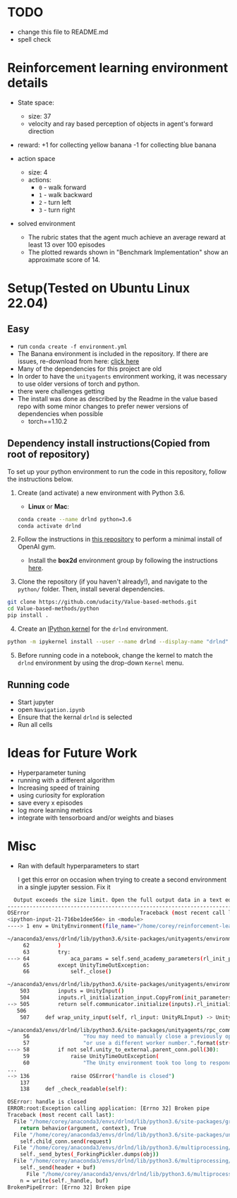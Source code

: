 # TODO
* change this file to README.md
* spell check


# Reinforcement learning environment details
* State space: 
    * size: 37
    * velocity and ray based perception of objects in agent's forward direction 
* reward: +1 for collecting yellow banana
              -1 for collecting blue banana
* action space
    * size: 4
    * actions:
        - `0` - walk forward 
        - `1` - walk backward
        - `2` - turn left
        - `3` - turn right

* solved environment
    * The rubric states that the agent much achieve an average reward at least 13 over 100 episodes
    * The plotted rewards shown in "Benchmark Implementation" show an approximate score of 14.


# Setup(Tested on Ubuntu Linux 22.04)
## Easy
* run `conda create -f environment.yml`
* The Banana environment is included in the repository.  If there are issues, re-download from here: [click here](https://s3-us-west-1.amazonaws.com/udacity-drlnd/P1/Banana/Banana_Linux.zip)
* Many of the dependencies for this project are old
* In order to have the `unityagents` environment working, it was necessary to use older versions of torch and python.  
* there were challenges getting    
* The install was done as described by the Readme in the value based repo with some minor changes to prefer newer versions of dependencies when possible
  * torch==1.10.2

## Dependency install instructions(Copied from root of repository)

To set up your python environment to run the code in this repository, follow the instructions below.

1. Create (and activate) a new environment with Python 3.6.

	- __Linux__ or __Mac__: 
	```bash
	conda create --name drlnd python=3.6
	conda activate drlnd
	```
	
2. Follow the instructions in [this repository](https://github.com/openai/gym) to perform a minimal install of OpenAI gym.  
	- Install the **box2d** environment group by following the instructions [here](https://github.com/openai/gym#box2d).
	
3. Clone the repository (if you haven't already!), and navigate to the `python/` folder.  Then, install several dependencies.
```bash
git clone https://github.com/udacity/Value-based-methods.git
cd Value-based-methods/python
pip install .
```

4. Create an [IPython kernel](http://ipython.readthedocs.io/en/stable/install/kernel_install.html) for the `drlnd` environment.  
```bash
python -m ipykernel install --user --name drlnd --display-name "drlnd"
```

5. Before running code in a notebook, change the kernel to match the `drlnd` environment by using the drop-down `Kernel` menu. 

## Running code
* Start jupyter
* open `Navigation.ipynb`
* Ensure that the kernal `drlnd` is selected
* Run all cells


# Ideas for Future Work
  * Hyperparameter tuning
  * running with a different algorithm
  * Increasing speed of training
  * using curiosity for exploration
  * save every x episodes
  * log more learning metrics
  * integrate with tensorboard and/or weights and biases


# Misc 
* Ran with default hyperparameters to start

  I get this error on occasion when trying to create a second environment in a single jupyter session.  Fix it

```bash
  Output exceeds the size limit. Open the full output data in a text editor
---------------------------------------------------------------------------
OSError                                   Traceback (most recent call last)
<ipython-input-21-716be1dee56e> in <module>
----> 1 env = UnityEnvironment(file_name="/home/corey/reinforcement-learning/udacity/Value-based-methods/p1_navigation/Banana_Linux/Banana.x86_64")

~/anaconda3/envs/drlnd/lib/python3.6/site-packages/unityagents/environment.py in __init__(self, file_name, worker_id, base_port, curriculum, seed, docker_training, no_graphics)
     62         )
     63         try:
---> 64             aca_params = self.send_academy_parameters(rl_init_parameters_in)
     65         except UnityTimeOutException:
     66             self._close()

~/anaconda3/envs/drlnd/lib/python3.6/site-packages/unityagents/environment.py in send_academy_parameters(self, init_parameters)
    503         inputs = UnityInput()
    504         inputs.rl_initialization_input.CopyFrom(init_parameters)
--> 505         return self.communicator.initialize(inputs).rl_initialization_output
   506 
    507     def wrap_unity_input(self, rl_input: UnityRLInput) -> UnityOutput:

~/anaconda3/envs/drlnd/lib/python3.6/site-packages/unityagents/rpc_communicator.py in initialize(self, inputs)
     56                 "You may need to manually close a previously opened environment "
     57                 "or use a different worker number.".format(str(self.worker_id)))
---> 58         if not self.unity_to_external.parent_conn.poll(30):
     59             raise UnityTimeOutException(
     60                 "The Unity environment took too long to respond. Make sure that :\n"
...
--> 136             raise OSError("handle is closed")
    137 
    138     def _check_readable(self):

OSError: handle is closed
ERROR:root:Exception calling application: [Errno 32] Broken pipe
Traceback (most recent call last):
  File "/home/corey/anaconda3/envs/drlnd/lib/python3.6/site-packages/grpc/_server.py", line 385, in _call_behavior
    return behavior(argument, context), True
  File "/home/corey/anaconda3/envs/drlnd/lib/python3.6/site-packages/unityagents/rpc_communicator.py", line 25, in Exchange
    self.child_conn.send(request)
  File "/home/corey/anaconda3/envs/drlnd/lib/python3.6/multiprocessing/connection.py", line 206, in send
    self._send_bytes(_ForkingPickler.dumps(obj))
  File "/home/corey/anaconda3/envs/drlnd/lib/python3.6/multiprocessing/connection.py", line 404, in _send_bytes
    self._send(header + buf)
      File "/home/corey/anaconda3/envs/drlnd/lib/python3.6/multiprocessing/connection.py", line 368, in _send
    n = write(self._handle, buf)
BrokenPipeError: [Errno 32] Broken pipe
```